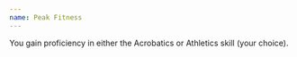 ```yaml
---
name: Peak Fitness
---
```

You gain proficiency in either the Acrobatics or Athletics skill (your choice).
